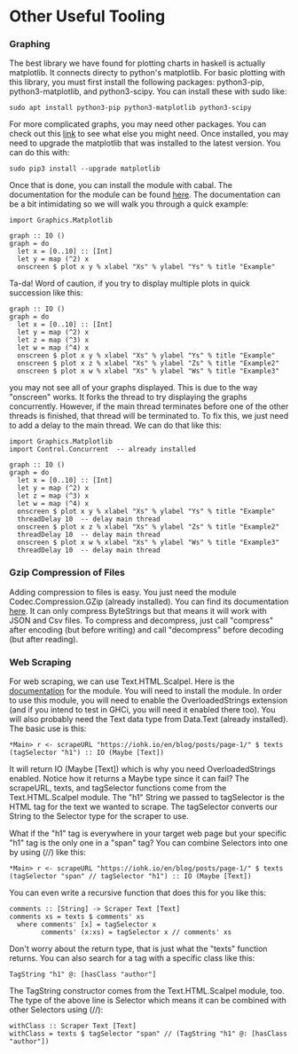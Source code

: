 # Other Useful Tooling

### Graphing

The best library we have found for plotting charts in haskell is actually matplotlib. It connects directy to python's matplotlib. For basic plotting with this library, you must first install the following packages: python3-pip, python3-matplotlib, and python3-scipy. You can install these with sudo like:

```
sudo apt install python3-pip python3-matplotlib python3-scipy
```

For more complicated graphs, you may need other packages. You can check out this [link](https://hackage.haskell.org/package/matplotlib) to see what else you might need. Once installed, you may need to upgrade the matplotlib that was installed to the latest version. You can do this with:

```
sudo pip3 install --upgrade matplotlib
```

Once that is done, you can install the module with cabal. The documentation for the module can be found [here](https://hackage.haskell.org/package/matplotlib-0.7.7/docs/Graphics-Matplotlib.html). The documentation can be a bit intimidating so we will walk you through a quick example:

```
import Graphics.Matplotlib

graph :: IO ()
graph = do
  let x = [0..10] :: [Int]
  let y = map (^2) x
  onscreen $ plot x y % xlabel "Xs" % ylabel "Ys" % title "Example"
```

Ta-da! Word of caution, if you try to display multiple plots in quick succession like this:

```
graph :: IO ()
graph = do
  let x = [0..10] :: [Int]
  let y = map (^2) x
  let z = map (^3) x
  let w = map (^4) x
  onscreen $ plot x y % xlabel "Xs" % ylabel "Ys" % title "Example"
  onscreen $ plot x z % xlabel "Xs" % ylabel "Zs" % title "Example2"
  onscreen $ plot x w % xlabel "Xs" % ylabel "Ws" % title "Example3"
```

you may not see all of your graphs displayed. This is due to the way "onscreen" works. It forks the thread to try displaying the graphs concurrently. However, if the main thread terminates before one of the other threads is finished, that thread will be terminated to. To fix this, we just need to add a delay to the main thread. We can do that like this:

```
import Graphics.Matplotlib
import Control.Concurrent  -- already installed

graph :: IO ()
graph = do
  let x = [0..10] :: [Int]
  let y = map (^2) x
  let z = map (^3) x
  let w = map (^4) x
  onscreen $ plot x y % xlabel "Xs" % ylabel "Ys" % title "Example"
  threadDelay 10  -- delay main thread
  onscreen $ plot x z % xlabel "Xs" % ylabel "Zs" % title "Example2"
  threadDelay 10  -- delay main thread
  onscreen $ plot x w % xlabel "Xs" % ylabel "Ws" % title "Example3"
  threadDelay 10  -- delay main thread
```

### Gzip Compression of Files

Adding compression to files is easy. You just need the module Codec.Compression.GZip (already installed). You can find its documentation [here](https://hackage.haskell.org/package/zlib-0.6.2.3/docs/Codec-Compression-GZip.html). It can only compress ByteStrings but that means it will work with JSON and Csv files. To compress and decompress, just call "compress" after encoding (but before writing) and call "decompress" before decoding (but after reading).

### Web Scraping

For web scraping, we can use Text.HTML.Scalpel. Here is the [documentation](https://hackage.haskell.org/package/scalpel-0.6.2/docs/Text-HTML-Scalpel.html) for the module. You will need to install the module. In order to use this module, you will need to enable the OverloadedStrings extension (and if you intend to test in GHCi, you will need it enabled there too). You will also probably need the Text data type from Data.Text (already installed). The basic use is this:

```
*Main> r <- scrapeURL "https://iohk.io/en/blog/posts/page-1/" $ texts (tagSelector "h1") :: IO (Maybe [Text])
```

It will return IO (Maybe \[Text]) which is why you need OverloadedStrings enabled. Notice how it returns a Maybe type since it can fail? The scrapeURL, texts, and tagSelector functions come from the Text.HTML.Scalpel module. The "h1" String we passed to tagSelector is the HTML tag for the text we wanted to scrape. The tagSelector converts our String to the Selector type for the scraper to use.

What if the "h1" tag is everywhere in your target web page but your specific "h1" tag is the only one in a "span" tag? You can combine Selectors into one by using (//) like this:

```
*Main> r <- scrapeURL "https://iohk.io/en/blog/posts/page-1/" $ texts (tagSelector "span" // tagSelector "h1") :: IO (Maybe [Text])
```

You can even write a recursive function that does this for you like this:

```
comments :: [String] -> Scraper Text [Text]
comments xs = texts $ comments' xs
  where comments' [x] = tagSelector x
        comments' (x:xs) = tagSelector x // comments' xs
```

Don't worry about the return type, that is just what the "texts" function returns. You can also search for a tag with a specific class like this:

```
TagString "h1" @: [hasClass "author"]
```

The TagString constructor comes from the Text.HTML.Scalpel module, too. The type of the above line is Selector which means it can be combined with other Selectors using (//):

```
withClass :: Scraper Text [Text]
withClass = texts $ tagSelector "span" // (TagString "h1" @: [hasClass "author"])
```
